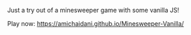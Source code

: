 Just a try out of a minesweeper game with some vanilla JS!

Play now: https://amichaidani.github.io/Minesweeper-Vanilla/
